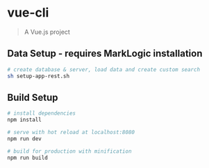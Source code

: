 # vue-cli

> A Vue.js project

## Data Setup - requires MarkLogic installation

``` bash
# create database & server, load data and create custom search
sh setup-app-rest.sh
```

## Build Setup

``` bash
# install dependencies
npm install

# serve with hot reload at localhost:8080
npm run dev

# build for production with minification
npm run build
```


